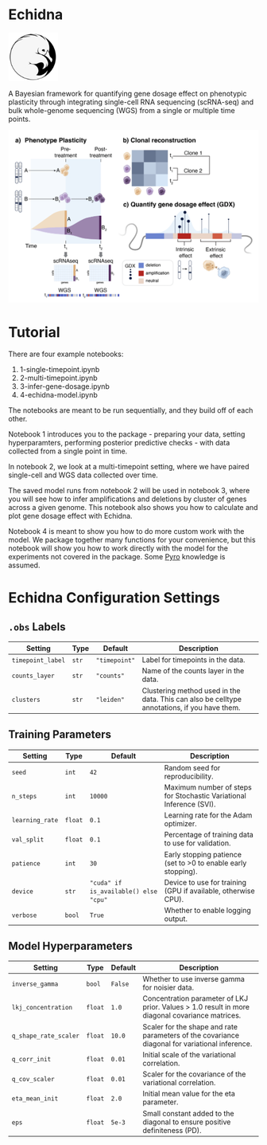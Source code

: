 # Echidna
<img src=./echidna_logo.png width="100" />

 A Bayesian framework for quantifying gene dosage effect on phenotypic plasticity through integrating single-cell RNA sequencing (scRNA-seq) and bulk whole-genome sequencing (WGS) from a single or multiple time points. 


<img src=./echidna_concept.png width="800" />


# Tutorial

There are four example notebooks:

1. 1-single-timepoint.ipynb
2. 2-multi-timepoint.ipynb
3. 3-infer-gene-dosage.ipynb
4. 4-echidna-model.ipynb

The notebooks are meant to be run sequentially, and they build off of each other.

Notebook 1 introduces you to the package - preparing your data, setting hyperparamters, performing posterior predictive checks - with data collected from a single point in time.

In notebook 2, we look at a multi-timepoint setting, where we have paired single-cell and WGS data collected over time. 

The saved model runs from notebook 2 will be used in notebook 3, where you will see how to infer amplifications and deletions by cluster of genes across a given genome. This notebook also shows you how to calculate and plot gene dosage effect with Echidna.

Notebook 4 is meant to show you how to do more custom work with the model. We package together many functions for your convenience, but this notebook will show you how to work directly with the model for the experiments not covered in the package. Some [Pyro](https://pyro.ai/) knowledge is assumed.

# Echidna Configuration Settings

## `.obs` Labels

| Setting        | Type   | Default         | Description                               |
|----------------|--------|-----------------|-------------------------------------------|
| `timepoint_label` | `str`  | `"timepoint"`    | Label for timepoints in the data.         |
| `counts_layer`    | `str`  | `"counts"`       | Name of the counts layer in the data.     |
| `clusters`        | `str`  | `"leiden"`       | Clustering method used in the data. This can also be celltype annotations, if you have them.       |

## Training Parameters

| Setting         | Type   | Default         | Description                                               |
|-----------------|--------|-----------------|-----------------------------------------------------------|
| `seed`          | `int`  | `42`            | Random seed for reproducibility.                          |
| `n_steps`       | `int`  | `10000`         | Maximum number of steps for Stochastic Variational Inference (SVI). |
| `learning_rate` | `float`| `0.1`           | Learning rate for the Adam optimizer.                     |
| `val_split`     | `float`| `0.1`           | Percentage of training data to use for validation.         |
| `patience`      | `int`  | `30`            | Early stopping patience (set to >0 to enable early stopping). |
| `device`        | `str`  | `"cuda" if is_available() else "cpu"` | Device to use for training (GPU if available, otherwise CPU). |
| `verbose`       | `bool` | `True`          | Whether to enable logging output.                         |

## Model Hyperparameters

| Setting              | Type    | Default   | Description                                                                        |
|----------------------|---------|-----------|------------------------------------------------------------------------------------|
| `inverse_gamma`       | `bool`  | `False`   | Whether to use inverse gamma for noisier data.                                     |
| `lkj_concentration`   | `float` | `1.0`     | Concentration parameter of LKJ prior. Values > 1.0 result in more diagonal covariance matrices. |
| `q_shape_rate_scaler` | `float` | `10.0`    | Scaler for the shape and rate parameters of the covariance diagonal for variational inference. |
| `q_corr_init`         | `float` | `0.01`    | Initial scale of the variational correlation.                                      |
| `q_cov_scaler`        | `float` | `0.01`    | Scaler for the covariance of the variational correlation.                          |
| `eta_mean_init`       | `float` | `2.0`     | Initial mean value for the eta parameter.                                          |
| `eps`                 | `float` | `5e-3`    | Small constant added to the diagonal to ensure positive definiteness (PD).         |
